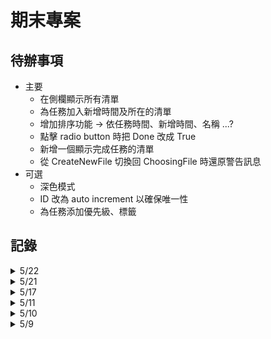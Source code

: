 # 期末專案
## 待辦事項
- 主要
  - 在側欄顯示所有清單
  - 為任務加入新增時間及所在的清單
  - 增加排序功能 -> 依任務時間、新增時間、名稱 ...?
  - 點擊 radio button 時把 Done 改成 True
  - 新增一個顯示完成任務的清單
  - 從 CreateNewFile 切換回 ChoosingFile 時還原警告訊息
- 可選
  - 深色模式
  - ID 改為 auto increment 以確保唯一性
  - 為任務添加優先級、標籤

## 記錄

<details>
<summary>5/22</summary>

- 對任務點擊左鍵時，任務會變為淺藍色並跳出選單，可以用來編輯或刪除任務
- 將 DatabaseManger 的一些 SQL 語句改為參數化查詢以避免 SQL 注入
- 為任務加入隨機字母和數字組成的 ID，便於刪除或編輯資料庫中的資料

</details>
<details>
<summary>5/21</summary>

- 可以新增任務至資料庫
- 新增用來管理對話框的類別 DialogMangager
  - 在新增任務時跳出，並把輸入的資料新增到資料庫
- 新增用來管理任務列表的類別 TaskManager
  - 建立一個任務並把他加到任務列表上 (UI)
  - 刷新任務列表
- 新增一個環境變數的類別 Globe
  - 把 list 新增至 Globe 以便於在其他類別呼叫刷新列表的功能
- 新增一個用來監聽場景變換的 listener
  - 可以在場景切換到 MainPage 時刷新列表

</details>
<details>
<summary>5/17</summary>

- 成功連接資料庫
- 修正新增檔案時路徑與名字間沒有反斜線的問題
- Class 可以用 static block 來進行初始化
- 將 ScreenController 改寫為 SceneManager，直接切換 Scene 而不是 root pane

</details>

<details>
<summary>5/11</summary>

- 學到了單例模式，重新改寫了 ScreenController 和 DatabaseController
- 重新改寫 ChoosingFile 介面並新增了 CreateNewFile 
- 開啟檔案時可以判斷使否為 database (regex)
- 可以將選擇的檔案路徑傳到 DatabaseController 中
> 不能以 location 作為 Label 的 fx:id (保留字)
</details>

<details>
<summary>5/10</summary>

- 加入 ScreenController，方便再各個 Controller 裡面切換視窗
- 加入 ChoosingFile 介面，讓使用者能選擇或新建一個新的資料庫
- 將檔案以 package 分類
- 不知道如何在不同檔案共用同一物件
> `getResource("/projectName/file)` 可以從專案輸出的根目錄開始尋找檔案
</details>

<details>
<summary>5/9</summary>

- 排出主要介面 (Main) 的大致格局
</details>
